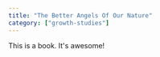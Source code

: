 ```yaml
---
title: "The Better Angels Of Our Nature"
category: ["growth-studies"]
---
```


This is a book. It's awesome!
